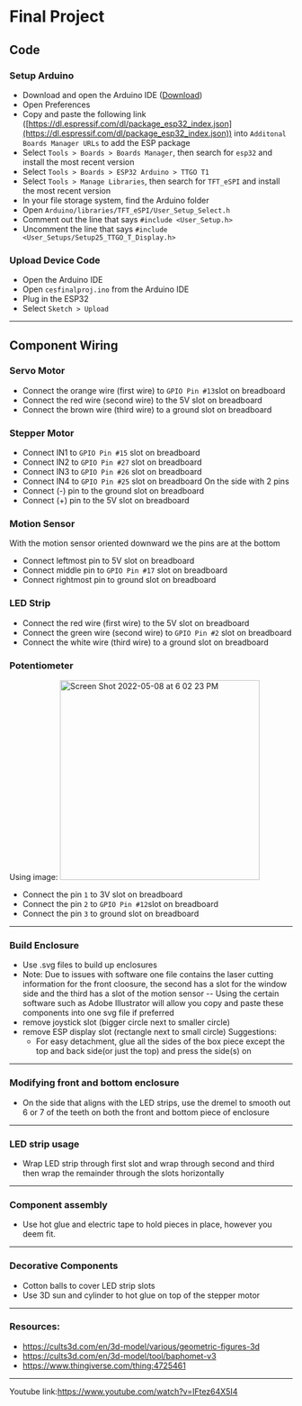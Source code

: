 # Final Project

## Code

### Setup Arduino

- Download and open the Arduino IDE ([Download](https://www.arduino.cc/en/software))
- Open Preferences 
- Copy and paste the following link ([https://dl.espressif.com/dl/package_esp32_index.json](https://dl.espressif.com/dl/package_esp32_index.json)) into `Additonal Boards Manager URLs` to add the ESP package
- Select `Tools > Boards > Boards Manager`, then search for `esp32` and install the most recent version
- Select `Tools > Boards > ESP32 Arduino > TTGO T1`
- Select `Tools > Manage Libraries`, then search for `TFT_eSPI` and install the most recent version
- In your file storage system, find the Arduino folder
- Open `Arduino/libraries/TFT_eSPI/User_Setup_Select.h`
- Comment out the line that says `#include <User_Setup.h>`
- Uncomment the line that says `#include <User_Setups/Setup25_TTGO_T_Display.h>` 
### Upload Device Code
- Open the Arduino IDE
- Open `cesfinalproj.ino` from the Arduino IDE
- Plug in the ESP32
- Select `Sketch > Upload`
---
## Component Wiring
### Servo Motor
- Connect the orange wire (first wire) to `GPIO Pin #13`slot on breadboard
- Connect the red wire (second wire) to the 5V slot on breadboard
- Connect the brown wire (third wire) to a ground slot on breadboard
### Stepper Motor
- Connect IN1 to `GPIO Pin #15` slot on breadboard
- Connect IN2 to `GPIO Pin #27` slot on breadboard
- Connect IN3 to `GPIO Pin #26` slot on breadboard
- Connect IN4 to `GPIO Pin #25` slot on breadboard
On the side with 2 pins
- Connect (-) pin to the ground slot on breadboard
- Connect (+) pin to the 5V slot on breadboard
### Motion Sensor
With the motion sensor oriented downward we the pins are at the bottom
- Connect leftmost pin to 5V slot on breadboard
- Connect middle pin to `GPIO Pin #17` slot on breadboard
- Connect rightmost pin to ground slot on breadboard
### LED Strip
- Connect the red wire (first wire) to  the 5V slot on breadboard
- Connect the green wire (second wire) to `GPIO Pin #2` slot on breadboard
- Connect the white wire (third wire) to a ground slot on breadboard
### Potentiometer
Using image:
<img width="355" alt="Screen Shot 2022-05-08 at 6 02 23 PM" src="https://user-images.githubusercontent.com/59630586/167317592-3e8cbdfe-14a2-43ab-b664-56c43d1e3801.png">
- Connect the pin `1` to 3V slot on breadboard
- Connect the pin `2` to `GPIO Pin #12`slot on breadboard
- Connect the pin `3` to ground slot on breadboard

---
### Build Enclosure
- Use .svg files to build up enclosures
- Note: Due to issues with software one file contains the laser cutting information for the front cloosure, the second has a slot for the window side and the third has a slot of the motion sensor
-- Using the certain software such as Adobe Illustrator will allow you copy and paste these components into one svg file if preferred
- remove joystick slot (bigger circle next to smaller circle)
- remove ESP display slot (rectangle next to small circle)
  Suggestions:
    - For easy detachment, glue all the sides of the box piece except the top and back side(or just the top) and press the side(s) on
---
### Modifying front and bottom enclosure
- On the side that aligns with the LED strips, use the dremel to smooth out 6 or 7 of the teeth on both the front and bottom piece of enclosure
---
### LED strip usage
- Wrap LED strip through first slot and wrap through second and third then wrap the remainder through the slots horizontally
---
### Component assembly
- Use hot glue and electric tape to hold pieces in place, however you deem fit.
---
### Decorative Components
- Cotton balls to cover LED strip slots
- Use 3D sun and cylinder to hot glue on top of the stepper motor
---
### Resources:
- https://cults3d.com/en/3d-model/various/geometric-figures-3d
- https://cults3d.com/en/3d-model/tool/baphomet-v3
- https://www.thingiverse.com/thing:4725461
---
Youtube link:https://www.youtube.com/watch?v=IFtez64X5I4


